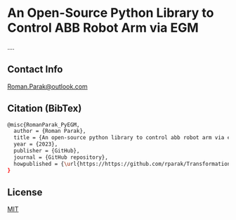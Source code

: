 # An Open-Source Python Library to Control ABB Robot Arm via EGM

....

## Contact Info
Roman.Parak@outlook.com

## Citation (BibTex)
```bash
@misc{RomanParak_PyEGM,
  author = {Roman Parak},
  title = {An open-source python library to control abb robot arm via egm},
  year = {2023},
  publisher = {GitHub},
  journal = {GitHub repository},
  howpublished = {\url{https://https://github.com/rparak/Transformation}}
}
```

## License
[MIT](https://choosealicense.com/licenses/mit/)
